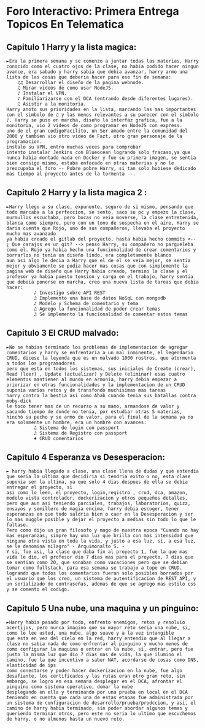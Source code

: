 # Foro Interactivo: Primera Entrega Topicos En Telematica
##  Capitulo 1 Harry y la lista magica:
    ►Era la primera semana y se comenzo a juntar todas las materias, Harry conocido como el cuatro ojos de la clase, no habia podido hacer ningun avance, era sabado y harry sabia que debia avanzar, harry armo una lista de las cosas que deberia hacer para ese fin de semana:
        ♫♫ Desarrollar el diseño de la pagina webnode.
        ♫ Mirar videos de como usar NodeJS.
        ♪ Instalar el VPN.
        ♪ Familiarizarse con el DCA (entrando desde diferentes lugares).
        ♫ Asistir a la monitoria.
    Harry anoto sus prioridades en la lista, marcando las mas importantes con el simbolo de ♫ y las menos relevantes a su parecer con el simbolo ♪. Harry se puso en marcha, diseño la interfaz grafica, fue a la monitoria, vio 2 videos de como programar en NodeJS con express.
    uno de el gran codigoFacilito, un Ser amado entre la comunidad del 2000 y tambien vio otro video de Fazt, otro gran personaje de la programacion.
    instalo su VPN, entro muchas veces para comprobar
    intento instalar Jenkins con Blueocean logrando solo fracaso,ya que nunca habia montado nada en Docker y fue su primera imagen, se sentia bien consigo mismo, estaba enfocado en otras materias y no le preocupaba el foro -- Pobre pobre Harry, si tan solo hubiese dedicado mas tiempo al proyecto antes de la tormenta --.

##  Capitulo 2 Harry y la lista magica 2 :
    ►Harry llego a su clase, expunente, seguro de si mismo, pensando que todo marcaba a la perfeccion, se sento, saco su pc y empezo la clase, murmullos escuchaba, pero bocas no veia moverse, la clase entretenida, blanca como siempre, pero con un tono de sospecha en el aire, Harry se daria cuenta que Rojo, uno de sus compañeros, llevaba el proyecto mucho mas avanzado
    ya habia creado el gitlab del proyecto, hasta habia hecho commits <-- ¿ Que carajos es un git? --> penso Harry, su compañero no pargueleba como el. Rojo ya habia hecho una funcionalidad de crear comentarios y borrarlos no tenia un diseño lindo, era completamente blanco
    aun asi algo le decia a Harry que el de el se veia mejor, se sentia mejor y obviamente se podia hacer mas cosas que con simplemente la pagina web de diseño que Harry habia creado, termino la clase y el profesor ya habia puesto tension y carga en el trabajo, harry sentia que debeia ponerse en marcha, creo una nueva lista de tareas que debia hacer:
              ♪ Investigo sobre API REST
              ♫ Implemento una base de datos NoSqL con mongodb
              ♪ Modelo y Schema de comentario y tema
              ♫ Agrego la funcionalidad de poder crear temas
              ♫ Se implemento la funcionalidad de comentar estos temas

## Capitulo 3 El CRUD malvado:
    ►No se habian terminado los problemas de implementacion de agregar comentarios y harry se enfrentaria a un mal inminente, el legendario CRUD, dicese la leyenda que es un malvado 1000 rostros, que atormenta a todos los programadores
    pero que esta en todos los sistemas, sus iniciales de Create (crear), Read (leer) , Update (actualizar) y Delete (eliminar) esas cuatro elementos mantienen al mundo en armonia, harry debia empezar a priorizar en otras funcionalidades y la implementacion de un CRUD suponia varios retos y de transfondo muchisimas mas tareas
    harry contra la bestia asi como Ahab cuando tenia sus batallas contra moby-dick
    le toco tener mas de un recurso a su mano, armandose de valor y sacando tiempo de donde no tenia, por estudiar otras 5 materias, hinchó su pecho y se armo de valor, para el final de la semana ya no era solamente un hombre, era un hombre con avances:
              ♫ Sistema de login con passport
              ♫ Sistema de Registro con passport
              ♦ CRUD comentarios

## Capitulo 4 Esperanza vs Desesperacion:
    ► harry habia llegado a clase, una clase llena de dudas y que entendia que seria la ultima que decidiria si tendria exito o no, esta clase suponia ser la ultima, ya que solo 4 dias despues de ella se debia entregar el proyecto, si
    asi como lo leen, el proyecto, login,registro , crud, dca, amazon, modelo vista controlador, dockerizacion y otros pequeños detalles, pero que aun asi teniendo parciales, trabajos, laboratorios, quizz, ensayos y semillero de magia encima, harry debia escoger, tener esperanzas en que todo saldria bien o caer en la Desesperacion y ser lo mas muggle posible y dejar el proyecto a medias sin todo lo que le faltase.
    Pero como dijo un gran filosofo y mago de nuestra epoca "Cuando no hay mas esperanzas, simpre hay una luz que brilla con mas intensidad que ninguna otra vista en toda la vida, y justo a esa luz, si, a esa luz, se le denomina milagro" - Arquimonalto S. -
    Y si, fue asi, la clase que daba fin al proyecto 1, fue la que mas vida le dio, el profesor dio 7 dias mas para el proyecto, 7 dias que se sentian como 20, que sonaban como vacaciones pero que se debian tomar como fullstack, para esa semana se trabajo a tope en CRUD.
    logrando que todos los comentarios fueran solo posibles borrados por el usuario que los creo, un sistema de autentificacion de REST API, y un serializado de contraseñas, ademas de que se agrego mas estilo css y se comento el codigo.

## Capitulo 5 Una nube, una maquina y un pinguino:

    ►Harry habia pasado por todo, enfrento enemigos, retos y resolvio acertijos, pero nunca imagino que su mayor reto seria una nube, si, como lo lee usted, una nube, algo suave y a la vez intangible
    que esta en vez del cielo en la red, harry entendio que al llegar a clase no sabia nada de como enfrentar al pinguino y mucho menos de como configurar la maquina o entrar en la nube, si, entrar, pero fue justo la misma luz que dio 7 dias mas de vida, la que ilumino el camino, fue la que incentivo a saber NAT, acordarse de cosas como DNS, elasticidad de ips
    como conectarse y poder hacer dockerizacion en la nube, fue algo desafiante, los certificados y las rutas eran otro gran reto, sin embargo, se logro en esa semana desplegar en el DCA, afrontar el pinguino como sistema operativo, domar la nube
    desplegando en ella y terminando por una prueba en local en el DCA
    teniendo en cuenta que cada una de estas etapas fue administrada por un sistema de configuracion de desarrollo/prueba/prodccion, y asi, el camino de harry habia terminado, sin poder abordar algunos temas y queriendo terminar otros, pero este no seria lo ultimo que escuchemos de harry, o no almenos hasta un nuevo reto.
